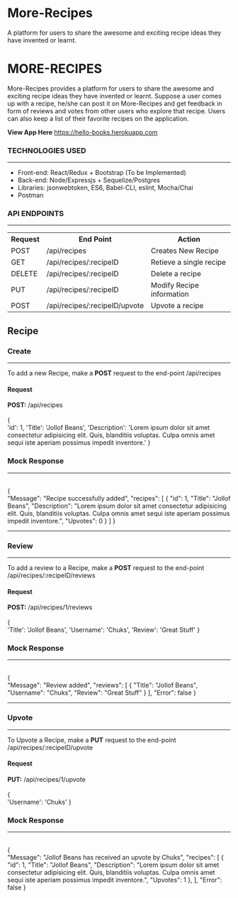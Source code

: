 # More-Recipes
A platform for users to share the awesome and exciting  recipe ideas they  have invented or learnt.

# MORE-RECIPES
More-Recipes provides a platform for users to share the awesome and exciting  recipe ideas they 
have invented or learnt.  Suppose a user comes up with a recipe,  he/she can post it on 
More-Recipes and  get feedback in form of reviews and votes from other users who explore that 
recipe. Users can also keep a list of their favorite recipes on the application. 

<b>View App Here</b> https://hello-books.herokuapp.com

<h3>TECHNOLOGIES USED</h3>
<hr>
<ul>
  <li>Front-end: React/Redux + Bootstrap (To be Implemented)</li>
  <li>Back-end: Node/Expressjs + Sequelize/Postgres</li>
  <li>Libraries: jsonwebtoken, ES6, Babel-CLI, eslint, Mocha/Chai</li>
  <li>Postman</li>
</ul>

<h3>API ENDPOINTS</h3>
<hr>
<table>
  <tr>
      <th>Request</th>
      <th>End Point</th>
      <th>Action</th>
  </tr>
  <tr>
      <td>POST</td>
      <td>/api/recipes</td>
      <td>Creates New Recipe</td>
  </tr>
  <tr>
      <td>GET</td>
      <td>/api/recipes/:recipeID</td>
      <td>Retieve a single recipe</td>
  </tr>
  
  <tr>
      <td>DELETE</td>
      <td>/api/recipes/:recipeID</td>
      <td>Delete a recipe</td>
  </tr>
  
  <tr>
      <td>PUT</td>
      <td>/api/recipes/:recipeID<bookId></td>
      <td>Modify Recipe information</td>
  </tr>
  
  <tr>
      <td>POST</td>
      <td>/api/recipes/:recipeID/upvote</td>
      <td>Upvote a recipe</td>
  </tr>
</table>

<h2>Recipe</h2
<hr>

<h3>Create</h3>
<hr>
To add a new Recipe, make a <b>POST</b> request to the end-point /api/recipes

<h4>Request</h4>
<b>POST:</b> /api/recipes <br>
<br>
{<br>
    'id': 1,
    'Title': 'Jollof Beans',
    'Description': 'Lorem ipsum dolor sit amet consectetur adipisicing elit. Quis, blanditiis voluptas. Culpa omnis amet sequi iste aperiam possimus impedit inventore.'
}<br>

<h3>Mock Response</h3>
<hr><br>
{<br>
    "Message": "Recipe successfully added",
    "recipes": [
        {
            "id": 1,
            "Title": "Jollof Beans",
            "Description": "Lorem ipsum dolor sit amet consectetur adipisicing elit. Quis, blanditiis voluptas. Culpa omnis amet sequi iste aperiam possimus impedit inventore.",
            "Upvotes": 0
        }
    ]
}
<hr>

<h3>Review</h3>
<hr>
To add a review to a Recipe, make a <b>POST</b> request to the end-point /api/recipes/:recipeID/reviews

<h4>Request</h4>
<b>POST:</b> /api/recipes/1/reviews <br>
<br>
{<br>
    'Title': 'Jollof Beans',
    'Username': 'Chuks',
    'Review': 'Great Stuff'
}<br>

<h3>Mock Response</h3>
<hr><br>
{<br>
    "Message": "Review added",
    "reviews": [
        {
            "Title": "Jollof Beans",
            "Username": "Chuks",
            "Review": "Great Stuff"
        }
    ],
    "Error": false
}
<hr>

<h3>Upvote</h3>
<hr>
To Upvote a Recipe, make a <b>PUT</b> request to the end-point /api/recipes/:recipeID/upvote

<h4>Request</h4>
<b>PUT:</b> /api/recipes/1/upvote <br>
<br>
{<br>
    'Username': 'Chuks'
}<br>

<h3>Mock Response</h3>
<hr><br>
{<br>
    "Message": "Jollof Beans has received an upvote by Chuks",
    "recipes": [
        {
            "id": 1,
            "Title": "Jollof Beans",
            "Description": "Lorem ipsum dolor sit amet consectetur adipisicing elit. Quis, blanditiis voluptas. Culpa omnis amet sequi iste aperiam possimus impedit inventore.",
            "Upvotes": 1
        },
    ],
    "Error": false
}
